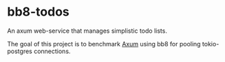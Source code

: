 # bb8-todos

An axum web-service that manages simplistic todo lists.

The goal of this project is to benchmark [Axum](https://docs.rs/axum/latest/axum/)
using bb8 for pooling tokio-postgres connections.
